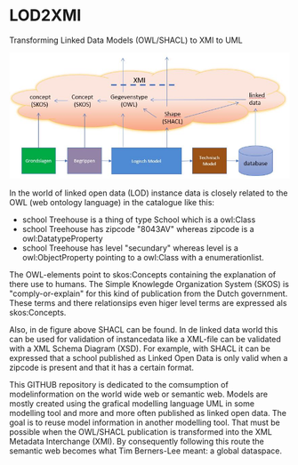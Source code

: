 # LOD2XMI
Transforming Linked Data Models (OWL/SHACL) to XMI to UML


![](https://github.com/LOD-Onderwijsregistratie/LOD2XMI/blob/master/figuur01.JPG "virtual datacatalogue")

In the world of linked open data (LOD) instance data is closely related to the OWL (web ontology language) in the catalogue like this:

* school Treehouse is a thing of type  School which is a owl:Class
* school Treehouse has zipcode "8043AV" whereas zipcode is a owl:DatatypeProperty
* school Treehouse has level "secundary" whereas level is a owl:ObjectProperty pointing to a owl:Class with a enumerationlist.

The OWL-elements point to skos:Concepts containing the explanation of there use to humans.  The Simple Knowlegde Organization System (SKOS) is "comply-or-explain"  for this kind of publication from the Dutch government.  These terms and there relationsips even higer level terms are expressed als skos:Concepts.

Also, in de figure above SHACL can be found. In de linked data world this can be used for validation of instancedata like a XML-file can be validated with a XML Schema Diagram (XSD). For example, with SHACL it can be expressed that a school published as Linked Open Data is only valid when a zipcode is present and that it has a certain format.

This GITHUB repository is dedicated to the comsumption of modelinformation on the world wide web or semantic web. Models are mostly created using the  grafical modelling language UML in some modelling tool and more and more often published as linked open data. The goal is to reuse model information in another modelling tool. That must be possible when the OWL/SHACL publication is transformed into the XML Metadata Interchange (XMI). By consequently following this route the semantic web becomes what Tim Berners-Lee meant: a global dataspace.
